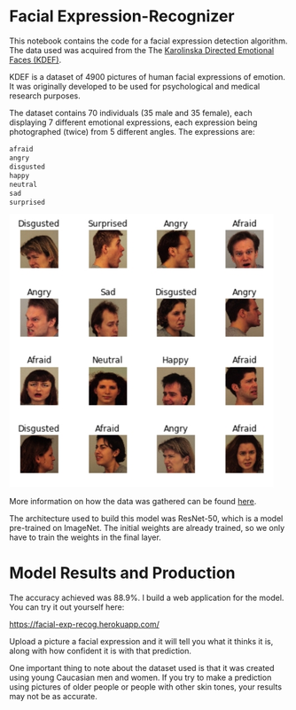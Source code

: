# Facial Expression-Recognizer

This notebook contains the code for a facial expression detection algorithm. The data used was acquired from the The [Karolinska Directed Emotional Faces (KDEF)](www.emotionlab.se/kdef/).

KDEF is a dataset of 4900 pictures of human facial expressions of emotion. It was originally developed to be used for psychological and medical research purposes.

The dataset contains 70 individuals (35 male and 35 female), each displaying 7 different emotional expressions, each expression being photographed (twice) from 5 different angles. The expressions are:

    afraid
    angry
    disgusted
    happy
    neutral
    sad
    surprised
    
   <img src="https://github.com/mlsmall/Facial-Expression-Recognition/blob/master/image.jpg" width="477"/>
   
More information on how the data was gathered can be found [here](http://kdef.se/home/aboutKDEF.html).

The architecture used to build this model was ResNet-50, which is a model pre-trained on ImageNet. The initial weights are already trained, so we only have to train the weights in the final layer.

# Model Results and Production

The accuracy achieved was 88.9%. I build a web application for the model. You can try it out yourself here: 

https://facial-exp-recog.herokuapp.com/

Upload a picture a facial expression and it will tell you what it thinks it is, along with how confident it is with that prediction.

One important thing to note about the dataset used is that it was created using young Caucasian men and women. If you try to make a prediction using pictures of older people or people with other skin tones, your results may not be as accurate.

